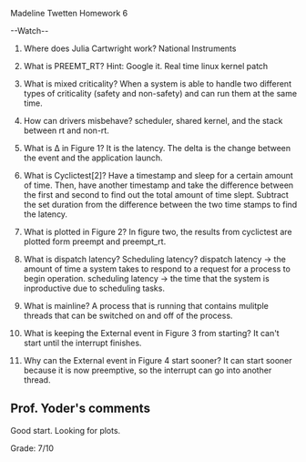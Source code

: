 Madeline Twetten
Homework 6

--Watch--

1. Where does Julia Cartwright work?
National Instruments

2. What is PREEMT_RT? Hint: Google it.
Real time linux kernel patch

3. What is mixed criticality?
When a system is able to handle two different types of criticality (safety and non-safety) 
and can run them at the same time.

4. How can drivers misbehave?
scheduler, shared kernel, and the stack between rt and non-rt.

5. What is Δ in Figure 1?
It is the latency. The delta is the change between the event and the application launch.

6. What is Cyclictest[2]?
Have a timestamp and sleep for a certain amount of time. Then, have another timestamp and take the
difference between the first and second to find out the total amount of time slept. Subtract the set
duration from the difference between the two time stamps to find the latency.

7. What is plotted in Figure 2?
In figure two, the results from cyclictest are plotted form preempt and preempt_rt.

8. What is dispatch latency? Scheduling latency?
dispatch latency -> the amount of time a system takes to respond to a request for a process to begin operation.
scheduling latency -> the time that the system is inproductive due to scheduling tasks.

9. What is mainline?
A process that is running that contains mulitple threads that can be switched on and off of the process.

10. What is keeping the External event in Figure 3 from starting?
It can't start until the interrupt finishes.

11. Why can the External event in Figure 4 start sooner?
It can start sooner because it is now preemptive, so the interrupt can go into another thread.

## Prof. Yoder's comments

Good start.  Looking for plots.

Grade:  7/10

